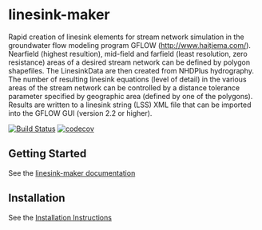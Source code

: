 # linesink-maker
Rapid creation of linesink elements for stream network simulation in the groundwater flow modeling program GFLOW (<http://www.haitjema.com/>). Nearfield (highest resultion), mid-field and farfield (least resolution, zero resistance) areas of a desired stream network can be defined by polygon shapefiles. The LinesinkData are then created from NHDPlus hydrography. The number of resulting linesink equations (level of detail) in the various areas of the stream network can be controlled by a distance tolerance parameter specified by geographic area (defined by one of the polygons). Results are written to a linesink string (LSS) XML file that can be imported into the GFLOW GUI (version 2.2 or higher).
 
[![Build Status](https://img.shields.io/travis/aleaf/linesink-maker.svg)](https://travis-ci.com/aleaf/linesink-maker) [![codecov](https://codecov.io/gh/aleaf/linesink-maker/branch/develop/graph/badge.svg)](https://codecov.io/gh/aleaf/linesink-maker)



Getting Started
----------------------------------------------- 
See the [linesink-maker documentation](https://aleaf.github.io/linesink-maker/index.html)


Installation
-----------------------------------------------
See the [Installation Instructions](https://aleaf.github.io/linesink-maker/installation.html)
